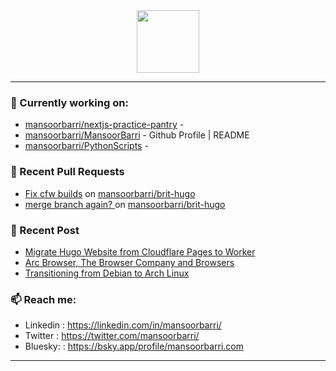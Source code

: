 <div align=center>
  
<img width="100" src="https://mansoorbarri.com/img/logo/logo.svg">
</div>

---

### 👷 Currently working on: 

- [mansoorbarri/nextjs-practice-pantry](https://github.com/mansoorbarri/nextjs-practice-pantry) - 
- [mansoorbarri/MansoorBarri](https://github.com/mansoorbarri/MansoorBarri) - Github Profile | README
- [mansoorbarri/PythonScripts](https://github.com/mansoorbarri/PythonScripts) - 

### 🔨 Recent Pull Requests

- [Fix cfw builds](https://github.com/mansoorbarri/brit-hugo/pull/5) on [mansoorbarri/brit-hugo](https://github.com/mansoorbarri/brit-hugo)
- [merge branch again? ](https://github.com/mansoorbarri/brit-hugo/pull/4) on [mansoorbarri/brit-hugo](https://github.com/mansoorbarri/brit-hugo)

### 📰 Recent Post

- [Migrate Hugo Website from Cloudflare Pages to Worker](https://mansoorbarri.com/pages-to-workers-cf/)
- [Arc Browser, The Browser Company and Browsers](https://mansoorbarri.com/arc-browsercompany-browsers/)
- [Transitioning from Debian to Arch Linux](https://mansoorbarri.com/move-to-arch/)

### 📫 Reach me:
- Linkedin  : <https://linkedin.com/in/mansoorbarri/>
- Twitter   : <https://twitter.com/mansoorbarri/>
- Bluesky:  : <https://bsky.app/profile/mansoorbarri.com>
---
